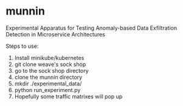 # munnin
Experimental Apparatus for Testing Anomaly-based Data Exfiltration Detection in Microservice Architectures

Steps to use:
1. Install minikube/kubernetes
2. git clone weave's sock shop
3. go to the sock shop directory
4. clone the munnin directory
5. mkdir ./experimental_data/
6. python run_experiment.py
7. Hopefully some traffic matrixes will pop up
